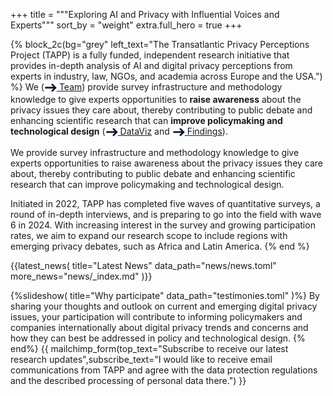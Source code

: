 +++
title = """Exploring <span class="block md:inline"> AI and Privacy <span class="block md:inline"><span class='test' data-words='Challenges,Attitudes,Perceptions,Trends,Issues' data-shuffle='true'></span>
with Influential <span class="block md:inline">Voices and <span class="block md:inline">Experts"""
sort_by = "weight"
extra.full_hero = true
+++

{% block_2c(bg="grey" left_text="The Transatlantic Privacy Perceptions Project (TAPP) is a fully funded, independent research initiative that provides in-depth analysis of AI and digital privacy perceptions from experts in industry, law, NGOs, and academia across Europe and the USA.") %}
 We ([<svg width="20" height="20" style="display: inline-block; vertical-align: middle;" viewBox="0 0 20 20" fill="none" xmlns="http://www.w3.org/2000/svg"><path d="M13.0627 16.6355L11.1259 14.6987L15.9093 9.91526L11.0838 5.08986L13.0367 3.13696L19.799 9.89922L13.0627 16.6355Z" fill="#071A2D"/><path d="M17.8282 8.45024L1.37982 8.51807L1.36848 11.2685L17.8168 11.2007L17.8282 8.45024Z" fill="#071A2D"/></svg> Team](@/people/index.md)) provide survey infrastructure and methodology knowledge to give experts opportunities to __raise awareness__ about the privacy issues they care about, thereby contributing to public debate and enhancing scientific research that can __improve policymaking and technological design__ ([<svg width="20" height="20" style="display: inline-block; vertical-align: middle;" viewBox="0 0 20 20" fill="none" xmlns="http://www.w3.org/2000/svg"><path d="M13.0627 16.6355L11.1259 14.6987L15.9093 9.91526L11.0838 5.08986L13.0367 3.13696L19.799 9.89922L13.0627 16.6355Z" fill="#071A2D"/><path d="M17.8282 8.45024L1.37982 8.51807L1.36848 11.2685L17.8168 11.2007L17.8282 8.45024Z" fill="#071A2D"/></svg> DataViz](@/results/index.md) and [<svg width="20" height="20" style="display: inline-block; vertical-align: middle;" viewBox="0 0 20 20" fill="none" xmlns="http://www.w3.org/2000/svg"><path d="M13.0627 16.6355L11.1259 14.6987L15.9093 9.91526L11.0838 5.08986L13.0367 3.13696L19.799 9.89922L13.0627 16.6355Z" fill="#071A2D"/><path d="M17.8282 8.45024L1.37982 8.51807L1.36848 11.2685L17.8168 11.2007L17.8282 8.45024Z" fill="#071A2D"/></svg> Findings](@/findings/index.md)).

 We provide survey infrastructure and methodology knowledge to give experts opportunities to raise awareness about the privacy issues they care about, thereby contributing to public debate and enhancing scientific research that can improve policymaking and technological design.
  

Initiated in 2022, TAPP has completed five waves of quantitative surveys, a round of in-depth interviews, and is preparing to go into the field with wave 6 in 2024. With increasing interest in the survey and growing participation rates, we aim to expand our research scope to include regions with emerging privacy debates, such as Africa and Latin America. 
{% end %}

{{latest_news(
title="Latest News"
   data_path="news/news.toml"
    more_news="news/_index.md"
)}}


{%slideshow(
title="Why participate"
   data_path="testimonies.toml"
)%}
By sharing your thoughts and outlook on current and emerging digital privacy issues, your participation will contribute to informing policymakers and companies internationally about digital privacy trends and concerns and how they can best be addressed in policy and technological design.
{% end%}
{{ 
mailchimp_form(top_text="Subscribe to receive our latest research updates",subscribe_text="I would like to receive email communications from TAPP and agree with the data protection regulations and the described processing of personal data there.")
}}
